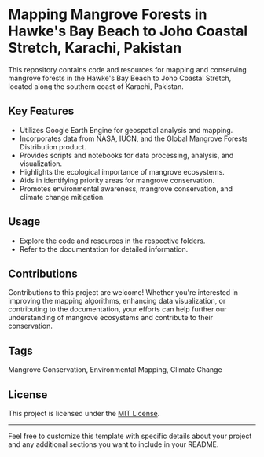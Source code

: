 # Mapping Mangrove Forests in Hawke's Bay Beach to Joho Coastal Stretch, Karachi, Pakistan

This repository contains code and resources for mapping and conserving mangrove forests in the Hawke's Bay Beach to Joho Coastal Stretch, located along the southern coast of Karachi, Pakistan.

## Key Features

- Utilizes Google Earth Engine for geospatial analysis and mapping.
- Incorporates data from NASA, IUCN, and the Global Mangrove Forests Distribution product.
- Provides scripts and notebooks for data processing, analysis, and visualization.
- Highlights the ecological importance of mangrove ecosystems.
- Aids in identifying priority areas for mangrove conservation.
- Promotes environmental awareness, mangrove conservation, and climate change mitigation.

## Usage
- Explore the code and resources in the respective folders.
- Refer to the documentation for detailed information.

## Contributions

Contributions to this project are welcome! Whether you're interested in improving the mapping algorithms, enhancing data visualization, or contributing to the documentation, your efforts can help further our understanding of mangrove ecosystems and contribute to their conservation.

## Tags

Mangrove Conservation, Environmental Mapping, Climate Change

## License

This project is licensed under the [MIT License](LICENSE).

---
Feel free to customize this template with specific details about your project and any additional sections you want to include in your README.
